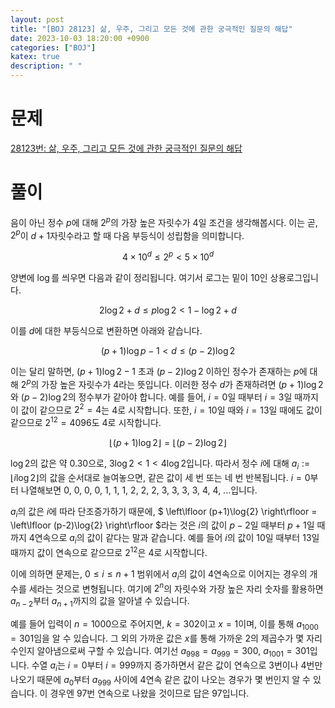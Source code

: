 ```yaml
---
layout: post
title: "[BOJ 28123] 삶, 우주, 그리고 모든 것에 관한 궁극적인 질문의 해답"
date: 2023-10-03 18:20:00 +0900
categories: ["BOJ"]
katex: true
description: " "
---
```


# 문제

[28123번: 삶, 우주, 그리고 모든 것에 관한 궁극적인 질문의 해답](https://www.acmicpc.net/problem/28123)

# 풀이

음이 아닌 정수 $p$에 대해 $2^p$의 가장 높은 자릿수가 $4$일 조건을 생각해봅시다. 이는 곧, $2^p$이 $d+1$자릿수라고 할 때 다음 부등식이 성립함을 의미합니다.

$$ 4 \times {10}^d \le 2^p < 5 \times {10}^d $$

양변에 $\log$를 씌우면 다음과 같이 정리됩니다. 여기서 로그는 밑이 $10$인 상용로그입니다.

$$ 2\log{2} + d \le p \log{2} < 1 - \log{2} + d $$

이를 $d$에 대한 부등식으로 변환하면 아래와 같습니다.

$$ (p+1) \log{p} - 1 < d \le (p-2) \log{2} $$

이는 달리 말하면, $(p+1)\log{2}-1$ 초과 $(p-2)\log{2}$ 이하인 정수가 존재하는 $p$에 대해 $2^p$의 가장 높은 자릿수가 $4$라는 뜻입니다. 이러한 정수 $d$가 존재하려면 $(p+1)\log{2}$와 $(p-2)\log{2}$의 정수부가 같아야 합니다. 예를 들어, $i = 0$일 때부터 $i = 3$일 때까지 이 값이 같으므로 $2^2 = 4$는 $4$로 시작합니다. 또한, $i = 10$일 때와 $i = 13$일 때에도 값이 같으므로 $2^{12} = 4096$도 $4$로 시작합니다.

$$ \left\lfloor (p+1)\log{2} \right\rfloor = \left\lfloor (p-2)\log{2} \right\rfloor $$

$\log{2}$의 값은 약 $0.30$으로, $3 \log{2} < 1 < 4 \log{2}$입니다. 따라서 정수 $i$에 대해 $a_i := \left\lfloor i \log{2} \right\rfloor$의 값을 순서대로 늘여놓으면, 같은 값이 세 번 또는 네 번 반복됩니다. $i = 0$부터 나열해보면 $0$, $0$, $0$, $0$, $1$, $1$, $1$, $2$, $2$, $2$, $3$, $3$, $3$, $3$, $4$, $4$, ...입니다.

$a_i$의 값은 $i$에 따라 단조증가하기 때문에, $ \left\lfloor (p+1)\log{2} \right\rfloor = \left\lfloor (p-2)\log{2} \right\rfloor $라는 것은 $i$의 값이 $p-2$일 때부터 $p+1$일 때까지 4연속으로 $a_i$의 값이 같다는 말과 같습니다. 예를 들어 $i$의 값이 $10$일 때부터 $13$일 때까지 값이 연속으로 같으므로 $2^{12}$은 $4$로 시작합니다.

이에 의하면 문제는, $0 \le i \le n+1$ 범위에서 $a_i$의 값이 4연속으로 이어지는 경우의 개수를 세라는 것으로 변형됩니다. 여기에 $2^n$의 자릿수와 가장 높은 자리 숫자를 활용하면 $a_{n-2}$부터 $a_{n+1}$까지의 값을 알아낼 수 있습니다.

예를 들어 입력이 $n = 1000$으로 주어지면, $k = 302$이고 $x = 1$이며, 이를 통해 $a_{1000} = 301$임을 알 수 있습니다. 그 외의 가까운 값은 $x$를 통해 가까운 2의 제곱수가 몇 자리수인지 알아냄으로써 구할 수 있습니다. 여기선 $a_{998} = a_{999} = 300$, $a_{1001} = 301$입니다. 수열 $a_i$는 $i = 0$부터 $i = 999$까지 증가하면서 같은 값이 연속으로 3번이나 4번만 나오기 때문에 $a_0$부터 $a_{999}$ 사이에 4연속 같은 값이 나오는 경우가 몇 번인지 알 수 있습니다. 이 경우엔 97번 연속으로 나왔을 것이므로 답은 97입니다.